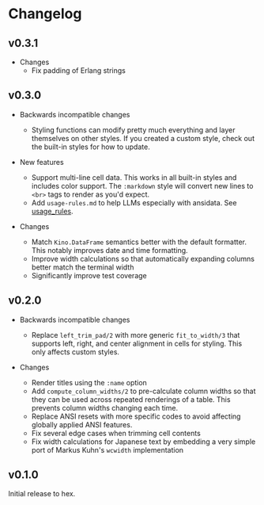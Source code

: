 # Changelog

## v0.3.1

* Changes
  * Fix padding of Erlang strings

## v0.3.0

* Backwards incompatible changes
  * Styling functions can modify pretty much everything and layer themselves on
    other styles. If you created a custom style, check out the built-in styles
    for how to update.

* New features
  * Support multi-line cell data. This works in all built-in styles and includes
    color support. The `:markdown` style will convert new lines to `<br>` tags
    to render as you'd expect.
  * Add `usage-rules.md` to help LLMs especially with ansidata. See
    [usage_rules](https://hex.pm/packages/usage_rules).

* Changes
  * Match `Kino.DataFrame` semantics better with the default formatter. This
    notably improves date and time formatting.
  * Improve width calculations so that automatically expanding columns better
    match the terminal width
  * Significantly improve test coverage

## v0.2.0

* Backwards incompatible changes
  * Replace `left_trim_pad/2` with more generic `fit_to_width/3` that supports
    left, right, and center alignment in cells for styling.  This only affects
    custom styles.

* Changes
  * Render titles using the `:name` option
  * Add `compute_column_widths/2` to pre-calculate column widths so that they
    can be used across repeated renderings of a table. This prevents column
    widths changing each time.
  * Replace ANSI resets with more specific codes to avoid affecting globally
    applied ANSI features.
  * Fix several edge cases when trimming cell contents
  * Fix width calculations for Japanese text by embedding a very simple port of
    Markus Kuhn's `wcwidth` implementation

## v0.1.0

Initial release to hex.
